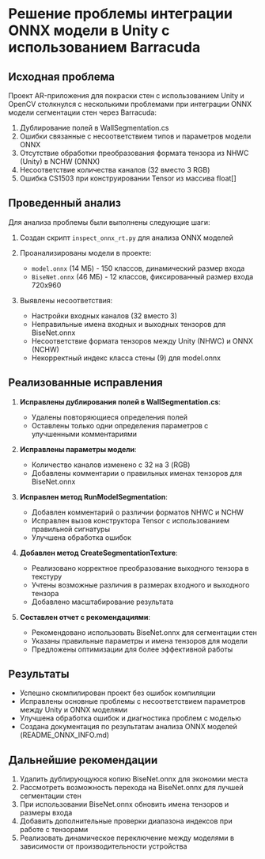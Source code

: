# Решение проблемы интеграции ONNX модели в Unity с использованием Barracuda

## Исходная проблема

Проект AR-приложения для покраски стен с использованием Unity и OpenCV столкнулся с несколькими проблемами при интеграции ONNX модели сегментации стен через Barracuda:

1. Дублирование полей в WallSegmentation.cs
2. Ошибки связанные с несоответствием типов и параметров модели ONNX
3. Отсутствие обработки преобразования формата тензора из NHWC (Unity) в NCHW (ONNX)
4. Несоответствие количества каналов (32 вместо 3 RGB)
5. Ошибка CS1503 при конструировании Tensor из массива float[]

## Проведенный анализ

Для анализа проблемы были выполнены следующие шаги:

1. Создан скрипт `inspect_onnx_rt.py` для анализа ONNX моделей
2. Проанализированы модели в проекте:
   - `model.onnx` (14 МБ) - 150 классов, динамический размер входа
   - `BiseNet.onnx` (46 МБ) - 12 классов, фиксированный размер входа 720x960

3. Выявлены несоответствия:
   - Настройки входных каналов (32 вместо 3)
   - Неправильные имена входных и выходных тензоров для BiseNet.onnx
   - Несоответствие формата тензоров между Unity (NHWC) и ONNX (NCHW)
   - Некорректный индекс класса стены (9) для model.onnx

## Реализованные исправления

1. **Исправлены дублирования полей в WallSegmentation.cs**:
   - Удалены повторяющиеся определения полей
   - Оставлены только одни определения параметров с улучшенными комментариями

2. **Исправлены параметры модели**:
   - Количество каналов изменено с 32 на 3 (RGB)
   - Добавлены комментарии о правильных именах тензоров для BiseNet.onnx

3. **Исправлен метод RunModelSegmentation**:
   - Добавлен комментарий о различии форматов NHWC и NCHW
   - Исправлен вызов конструктора Tensor с использованием правильной сигнатуры
   - Улучшена обработка ошибок

4. **Добавлен метод CreateSegmentationTexture**:
   - Реализовано корректное преобразование выходного тензора в текстуру
   - Учтены возможные различия в размерах входного и выходного тензора
   - Добавлено масштабирование результата

5. **Составлен отчет с рекомендациями**:
   - Рекомендовано использовать BiseNet.onnx для сегментации стен
   - Указаны правильные параметры и имена тензоров для модели
   - Предложены оптимизации для более эффективной работы

## Результаты

- Успешно скомпилирован проект без ошибок компиляции
- Исправлены основные проблемы с несоответствием параметров между Unity и ONNX моделями
- Улучшена обработка ошибок и диагностика проблем с моделью
- Создана документация по результатам анализа ONNX моделей (README_ONNX_INFO.md)

## Дальнейшие рекомендации

1. Удалить дублирующуюся копию BiseNet.onnx для экономии места
2. Рассмотреть возможность перехода на BiseNet.onnx для лучшей сегментации стен
3. При использовании BiseNet.onnx обновить имена тензоров и размеры входа
4. Добавить дополнительные проверки диапазона индексов при работе с тензорами
5. Реализовать динамическое переключение между моделями в зависимости от производительности устройства 